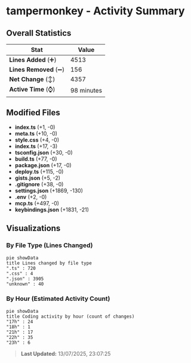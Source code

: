 # tampermonkey - Activity Summary 

## Overall Statistics

| Stat                   | Value                                                             |
| ---------------------- | ----------------------------------------------------------------- |
| **Lines Added** (➕)   | 4513                                          |
| **Lines Removed** (➖) | 156                                        |
| **Net Change** (↕)    | 4357                |
| **Active Time** (⌚)   | 98 minutes |


## Modified Files
- **index.ts** (+1, -0)
- **meta.ts** (+10, -0)
- **style.css** (+4, -0)
- **index.ts** (+17, -3)
- **tsconfig.json** (+30, -0)
- **build.ts** (+77, -0)
- **package.json** (+17, -0)
- **deploy.ts** (+115, -0)
- **gists.json** (+5, -2)
- **.gitignore** (+38, -0)
- **settings.json** (+1869, -130)
- **.env** (+2, -0)
- **mcp.ts** (+497, -0)
- **keybindings.json** (+1831, -21)

## Visualizations

### By File Type (Lines Changed)

```mermaid
pie showData
title Lines changed by file type
".ts" : 720
".css" : 4
".json" : 3905
"unknown" : 40
```

### By Hour (Estimated Activity Count)

```mermaid
pie showData
title Coding activity by hour (count of changes)
"17h" : 24
"18h" : 1
"21h" : 17
"22h" : 35
"23h" : 6
```


> **Last Updated:** 13/07/2025, 23:07:25